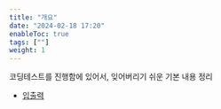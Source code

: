 ```yaml
---
title: "개요"
date: "2024-02-18 17:20"
enableToc: true
tags: [""]
weight: 1
---
```


코딩테스트를 진행함에 있어서, 잊어버리기 쉬운 기본 내용 정리

- [입출력](brain/CodingTest/inputoutput)



